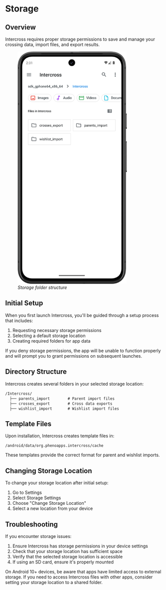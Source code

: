 <link rel="stylesheet" type="text/css" href="_styles/styles.css">

# Storage

## Overview

Intercross requires proper storage permissions to save and manage your crossing data, import files, and export results.

<figure class="image">
    <img class="screenshot" src="_static/images/storage_structure.png" width="350px">
    <figcaption><i>Storage folder structure</i></figcaption>
</figure>

## Initial Setup

When you first launch Intercross, you'll be guided through a setup process that includes:

1. Requesting necessary storage permissions
2. Selecting a default storage location
3. Creating required folders for app data

If you deny storage permissions, the app will be unable to function properly and will prompt you to grant permissions on subsequent launches.

## Directory Structure

Intercross creates several folders in your selected storage location:

```
/Intercross/
  ├── parents_import        # Parent import files
  ├── crosses_export        # Cross data exports
  ├── wishlist_import       # Wishlist import files
```

## Template Files

Upon installation, Intercross creates template files in:
```
/android/data/org.phenoapps.intercross/cache
```

These templates provide the correct format for parent and wishlist imports.

## Changing Storage Location

To change your storage location after initial setup:

1. Go to Settings
2. Select Storage Settings
3. Choose "Change Storage Location"
4. Select a new location from your device

## Troubleshooting

If you encounter storage issues:

1. Ensure Intercross has storage permissions in your device settings
2. Check that your storage location has sufficient space
3. Verify that the selected storage location is accessible
4. If using an SD card, ensure it's properly mounted

On Android 10+ devices, be aware that apps have limited access to external storage. If you need to access Intercross files with other apps, consider setting your storage location to a shared folder.